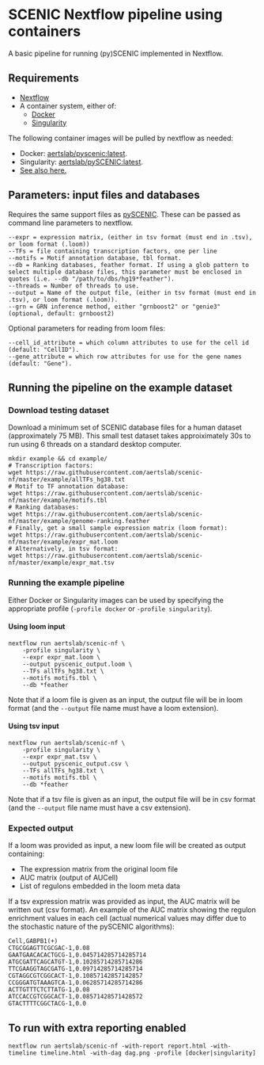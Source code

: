 # SCENIC Nextflow pipeline using containers

A basic pipeline for running (py)SCENIC implemented in Nextflow.

## Requirements
    
* [Nextflow](https://www.nextflow.io/)
* A container system, either of:
  * [Docker](https://docs.docker.com/)
  * [Singularity](https://www.sylabs.io/singularity/)

The following container images will be pulled by nextflow as needed:
* Docker: [aertslab/pyscenic:latest](https://cloud.docker.com/u/aertslab/repository/docker/aertslab/pyscenic).
* Singularity: [aertslab/pySCENIC:latest](https://www.singularity-hub.org/collections/2033).
* [See also here.](https://github.com/aertslab/pySCENIC#docker-and-singularity-images)


## Parameters: input files and databases

Requires the same support files as [pySCENIC](https://github.com/aertslab/pySCENIC).
These can be passed as command line parameters to nextflow.

    --expr = expression matrix, (either in tsv format (must end in .tsv), or loom format (.loom))
    --TFs = file containing transcription factors, one per line
    --motifs = Motif annotation database, tbl format.
    --db = Ranking databases, feather format. If using a glob pattern to select multiple database files, this parameter must be enclosed in quotes (i.e. --db "/path/to/dbs/hg19*feather").
    --threads = Number of threads to use.
    --output = Name of the output file, (either in tsv format (must end in .tsv), or loom format (.loom)).
    --grn = GRN inference method, either "grnboost2" or "genie3" (optional, default: grnboost2)

Optional parameters for reading from loom files:

    --cell_id_attribute = which column attributes to use for the cell id (default: "CellID").
    --gene_attribute = which row attributes for use for the gene names (default: "Gene").

## Running the pipeline on the example dataset

### Download testing dataset

Download a minimum set of SCENIC database files for a human dataset (approximately 75 MB).
This small test dataset takes approiximately 30s to run using 6 threads on a standard desktop computer.

    mkdir example && cd example/
    # Transcription factors:
    wget https://raw.githubusercontent.com/aertslab/scenic-nf/master/example/allTFs_hg38.txt 
    # Motif to TF annotation database:
    wget https://raw.githubusercontent.com/aertslab/scenic-nf/master/example/motifs.tbl
    # Ranking databases:
    wget https://raw.githubusercontent.com/aertslab/scenic-nf/master/example/genome-ranking.feather
    # Finally, get a small sample expression matrix (loom format):
    wget https://raw.githubusercontent.com/aertslab/scenic-nf/master/example/expr_mat.loom
    # Alternatively, in tsv format:
    wget https://raw.githubusercontent.com/aertslab/scenic-nf/master/example/expr_mat.tsv


### Running the example pipeline

Either Docker or Singularity images can be used by specifying the appropriate profile (`-profile docker` or `-profile singularity`).

#### Using loom input

    nextflow run aertslab/scenic-nf \
        -profile singularity \
        --expr expr_mat.loom \
        --output pyscenic_output.loom \
        --TFs allTFs_hg38.txt \
        --motifs motifs.tbl \
        --db *feather

Note that if a loom file is given as an input, the output file will be in loom format (and the `--output` file name must have a loom extension).

#### Using tsv input

    nextflow run aertslab/scenic-nf \
        -profile singularity \
        --expr expr_mat.tsv \
        --output pyscenic_output.csv \
        --TFs allTFs_hg38.txt \
        --motifs motifs.tbl \
        --db *feather

Note that if a tsv file is given as an input, the output file will be in csv format (and the `--output` file name must have a csv extension).

### Expected output

If a loom was provided as input, a new loom file will be created as output containing:
* The expression matrix from the original loom file
* AUC matrix (output of AUCell)
* List of regulons embedded in the loom meta data

If a tsv expression matrix was provided as input, the AUC matrix will be written out (csv format).
An example of the AUC matrix showing the regulon enrichment values in each cell (actual numerical values may differ due to the stochastic nature of the pySCENIC algorithms):

    Cell,GABPB1(+)
    CTGCGGAGTTCGCGAC-1,0.08
    GAATGAACACACTGCG-1,0.045714285714285714
    ATGCGATTCAGCATGT-1,0.10285714285714286
    TTCGAAGGTAGCGATG-1,0.09714285714285714
    CGTAGGCGTCGGCACT-1,0.10857142857142857
    CCGGGATGTAAAGTCA-1,0.06285714285714286
    ACTTGTTTCTCTTATG-1,0.08
    ATCCACCGTCGGCACT-1,0.08571428571428572
    GTACTTTTCGGCTACG-1,0.0

## To run with extra reporting enabled

    nextflow run aertslab/scenic-nf -with-report report.html -with-timeline timeline.html -with-dag dag.png -profile [docker|singularity]




